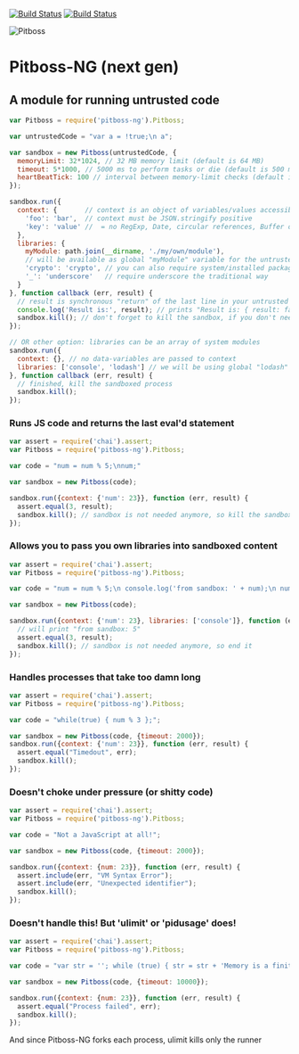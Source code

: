 [![Build Status](https://secure.travis-ci.org/apiaryio/pitboss.png)](http://travis-ci.org/apiaryio/pitboss)
[![Build Status](https://ci.appveyor.com/api/projects/status/nctklpxwtt14vv4r?svg=true)](https://ci.appveyor.com/project/Apiary/pitboss)

![Pitboss](http://s3.amazonaws.com/img.mdp.im/renobankclubinside4.jpg_%28705%C3%97453%29-20120923-100859.jpg)

# Pitboss-NG (next gen)

## A module for running untrusted code

```javascript
var Pitboss = require('pitboss-ng').Pitboss;

var untrustedCode = "var a = !true;\n a";

var sandbox = new Pitboss(untrustedCode, {
  memoryLimit: 32*1024, // 32 MB memory limit (default is 64 MB)
  timeout: 5*1000, // 5000 ms to perform tasks or die (default is 500 ms = 0.5 s)
  heartBeatTick: 100 // interval between memory-limit checks (default is 100 ms)
});

sandbox.run({
  context: {       // context is an object of variables/values accessible by the untrusted code
    'foo': 'bar',  // context must be JSON.stringify positive
    'key': 'value' //  = no RegExp, Date, circular references, Buffer or more crazy things
  },
  libraries: {
    myModule: path.join(__dirname, './my/own/module'),
    // will be available as global "myModule" variable for the untrusted code
    'crypto': 'crypto', // you can also require system/installed packages
    '_': 'underscore'   // require underscore the traditional way
  }
}, function callback (err, result) {
  // result is synchronous "return" of the last line in your untrusted code, here "a = !true", so false, plus the sandbox context holding the variables
  console.log('Result is:', result); // prints "Result is: { result: false, sandbox: { foo: 'bar', key: 'value' } }"
  sandbox.kill(); // don't forget to kill the sandbox, if you don't need it anymore
});

// OR other option: libraries can be an array of system modules
sandbox.run({
  context: {}, // no data-variables are passed to context
  libraries: ['console', 'lodash'] // we will be using global "lodash" & "console"
}, function callback (err, result) {
  // finished, kill the sandboxed process
  sandbox.kill();
});
```

### Runs JS code and returns the last eval'd statement

```javascript
var assert = require('chai').assert;
var Pitboss = require('pitboss-ng').Pitboss;

var code = "num = num % 5;\nnum;"

var sandbox = new Pitboss(code);

sandbox.run({context: {'num': 23}}, function (err, result) {
  assert.equal(3, result);
  sandbox.kill(); // sandbox is not needed anymore, so kill the sandboxed process
});
```

### Allows you to pass you own libraries into sandboxed content

```javascript
var assert = require('chai').assert;
var Pitboss = require('pitboss-ng').Pitboss;

var code = "num = num % 5;\n console.log('from sandbox: ' + num);\n num;"

var sandbox = new Pitboss(code);

sandbox.run({context: {'num': 23}, libraries: ['console']}, function (err, result) {
  // will print "from sandbox: 5"
  assert.equal(3, result);
  sandbox.kill(); // sandbox is not needed anymore, so end it
});
```

### Handles processes that take too damn long

```javascript
var assert = require('chai').assert;
var Pitboss = require('pitboss-ng').Pitboss;

var code = "while(true) { num % 3 };";

var sandbox = new Pitboss(code, {timeout: 2000});
sandbox.run({context: {'num': 23}}, function (err, result) {
  assert.equal("Timedout", err);
  sandbox.kill();
});
```

### Doesn't choke under pressure (or shitty code)

```javascript
var assert = require('chai').assert;
var Pitboss = require('pitboss-ng').Pitboss;

var code = "Not a JavaScript at all!";

var sandbox = new Pitboss(code, {timeout: 2000});

sandbox.run({context: {num: 23}}, function (err, result) {
  assert.include(err, "VM Syntax Error");
  assert.include(err, "Unexpected identifier");
  sandbox.kill();
});
```

### Doesn't handle this! But 'ulimit' or 'pidusage' does!

```javascript
var assert = require('chai').assert;
var Pitboss = require('pitboss-ng').Pitboss;

var code = "var str = ''; while (true) { str = str + 'Memory is a finite resource!'; }";

var sandbox = new Pitboss(code, {timeout: 10000});

sandbox.run({context: {num: 23}}, function (err, result) {
  assert.equal("Process failed", err);
  sandbox.kill();
});
```

And since Pitboss-NG forks each process, ulimit kills only the runner
